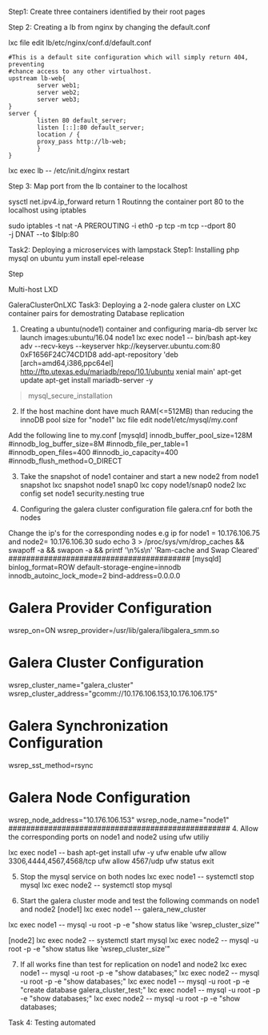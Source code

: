 Step1: Create three containers identified by their root pages

Step 2: Creating a lb from nginx by changing the default.conf

lxc file edit lb/etc/nginx/conf.d/default.conf
```
#This is a default site configuration which will simply return 404, preventing
#chance access to any other virtualhost.
upstream lb-web{
        server web1;
        server web2;
        server web3;
}
server {
        listen 80 default_server;
        listen [::]:80 default_server;
        location / {
        proxy_pass http://lb-web;
        }
}
```

lxc exec lb -- /etc/init.d/nginx restart


Step 3: Map port from the lb container to the localhost

sysctl net.ipv4.ip_forward
return 1
Routinng the container port 80 to the localhost using iptables

sudo iptables -t nat -A PREROUTING -i eth0 -p tcp -m tcp --dport 80\
-j DNAT --to $lbIp:80


Task2: Deploying a microservices with lampstack 
Step1: Installing php mysql on ubuntu 
yum install epel-release

Step


Multi-host LXD 


GaleraClusterOnLXC
Task3: Deploying a 2-node galera cluster on LXC container pairs
for demostrating Database replication 

1. Creating a ubuntu(node1) container and configuring maria-db server 
lxc launch images:ubuntu/16.04 node1
lxc exec node1 -- bin/bash
apt-key adv --recv-keys --keyserver hkp://keyserver.ubuntu.com:80 0xF1656F24C74CD1D8
add-apt-repository 'deb [arch=amd64,i386,ppc64el] http://ftp.utexas.edu/mariadb/repo/10.1/ubuntu xenial main'
apt-get update
apt-get install mariadb-server -y

>mysql_secure_installation

2. If the host machine dont have much RAM(<=512MB) than reducing the 
innoDB pool size for  "node1"
lxc file edit node1/etc/mysql/my.conf

Add the following line to my.conf
[mysqld]
innodb_buffer_pool_size=128M
\#innodb_log_buffer_size=8M
\#innodb_file_per_table=1
\#innodb_open_files=400
\#innodb_io_capacity=400
\#innodb_flush_method=O_DIRECT

3. Take the snapshot of node1 container and start a new node2 from node1 snapshot
lxc snapshot node1 snap0
lxc copy node1/snap0 node2
lxc config set node1 security.nesting true

4. Configuring the galera cluster configuration file galera.cnf for both
the nodes

Change the ip's for the corresponding nodes
e.g ip for node1 =	10.176.106.75 
and node2= 10.176.106.30
sudo echo 3 > /proc/sys/vm/drop_caches && swapoff -a && swapon -a && printf '\n%s\n' 'Ram-cache and Swap Cleared'
#########################################
[mysqld]
binlog_format=ROW
default-storage-engine=innodb
innodb_autoinc_lock_mode=2
bind-address=0.0.0.0
# Galera Provider Configuration
wsrep_on=ON
wsrep_provider=/usr/lib/galera/libgalera_smm.so
# Galera Cluster Configuration
wsrep_cluster_name="galera_cluster"
wsrep_cluster_address="gcomm://10.176.106.153,10.176.106.175"
# Galera Synchronization Configuration
wsrep_sst_method=rsync
# Galera Node Configuration
wsrep_node_address="10.176.106.153"
wsrep_node_name="node1"
##################################################
4. Allow the corresponding ports on node1 and node2 using ufw utiliy

lxc exec node1 -- bash
apt-get install ufw -y
ufw enable
ufw allow 3306,4444,4567,4568/tcp
ufw allow 4567/udp
ufw status
exit

5. Stop the mysql service on both nodes
lxc exec node1 -- systemctl stop mysql
lxc exec node2 -- systemctl stop mysql

6. Start the galera cluster mode and test the following commands on node1 and node2
[node1]
lxc exec node1 -- galera_new_cluster

lxc exec node1 -- mysql -u root -p -e "show status like 'wsrep_cluster_size'"

[node2]
lxc exec node2 -- systemctl start mysql
lxc exec node2 -- mysql -u root -p -e "show status like 'wsrep_cluster_size'"
	
7. If all works fine than test for replication on node1 and node2
lxc exec node1 -- mysql -u root -p -e "show databases;"
lxc exec node2 -- mysql -u root -p -e "show databases;"
lxc exec node1 -- mysql -u root -p -e "create database galera_cluster_test;"
lxc exec node1 -- mysql -u root -p -e "show databases;"
lxc exec node2 -- mysql -u root -p -e "show databases;




Task 4: Testing automated 






